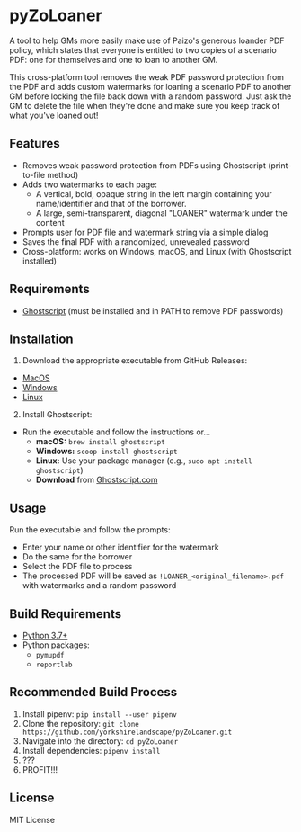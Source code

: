 # pyZoLoaner

A tool to help GMs more easily make use of Paizo's generous loander PDF policy, which states that everyone is entitled to two copies of a scenario PDF: one for themselves and one to loan to another GM.

This cross-platform tool removes the weak PDF password protection from the PDF and adds custom watermarks for loaning a scenario PDF to another GM before locking the file back down with a random password. Just ask the GM to delete the file when they're done and make sure you keep track of what you've loaned out!

## Features
- Removes weak password protection from PDFs using Ghostscript (print-to-file method)
- Adds two watermarks to each page:
  - A vertical, bold, opaque string in the left margin containing your name/identifier and that of the borrower.
  - A large, semi-transparent, diagonal "LOANER" watermark under the content
- Prompts user for PDF file and watermark string via a simple dialog
- Saves the final PDF with a randomized, unrevealed password
- Cross-platform: works on Windows, macOS, and Linux (with Ghostscript installed)

## Requirements
- [Ghostscript](https://www.ghostscript.com/) (must be installed and in PATH to remove PDF passwords)

## Installation
1. Download the appropriate executable from GitHub Releases: 
  - [MacOS](https://github.com/yorkshirelandscape/pyZoLoaner/releases/latest/pyZoLoaner.dmg)
  - [Windows](https://github.com/yorkshirelandscape/pyZoLoaner/releases/latest/pyZoLoaner.exe)
  - [Linux](https://github.com/yorkshirelandscape/pyZoLoaner/releases/latest/pyZoLoaner)
2. Install Ghostscript:
  - Run the executable and follow the instructions or...
    - **macOS:** `brew install ghostscript`
    - **Windows:** `scoop install ghostscript`
    - **Linux:** Use your package manager (e.g., `sudo apt install ghostscript`)
    - **Download** from [Ghostscript.com](https://www.ghostscript.com/)

## Usage
Run the executable and follow the prompts:
- Enter your name or other identifier for the watermark
- Do the same for the borrower
- Select the PDF file to process
- The processed PDF will be saved as `!LOANER_<original_filename>.pdf` with watermarks and a random password

## Build Requirements
- [Python 3.7+](https://www.python.org/downloads/)
- Python packages:
  - `pymupdf`
  - `reportlab`

## Recommended Build Process
1. Install pipenv: `pip install --user pipenv`
2. Clone the repository: `git clone https://github.com/yorkshirelandscape/pyZoLoaner.git`
3. Navigate into the directory: `cd pyZoLoaner`
4. Install dependencies: `pipenv install`
5. ???
6. PROFIT!!!

## License
MIT License